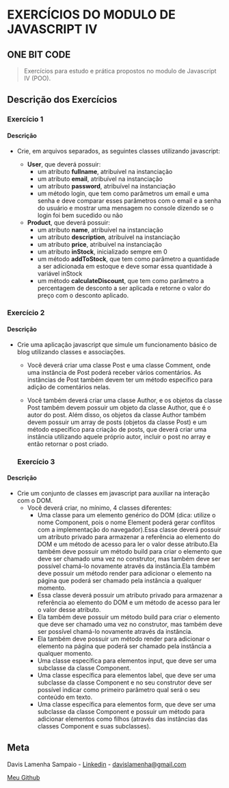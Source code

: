 # EXERCÍCIOS DO MODULO DE JAVASCRIPT IV

## ONE BIT CODE

> Exercícios para estudo e prática propostos no modulo de Javascript IV (POO).

## Descrição dos Exercícios

### Exercício 1

#### Descrição

- Crie, em arquivos separados, as seguintes classes utilizando javascript:

  - **User**, que deverá possuir:
    - um atributo **fullname**, atribuível na instanciação
    - um atributo **email**, atribuível na instanciação
    - um atributo **password**, atribuível na instanciação
    - um método login, que tem como parâmetros um email e uma senha e deve comparar esses parâmetros com o email e a senha do usuário e mostrar uma mensagem no console dizendo se o login foi bem sucedido ou não
  - **Product**, que deverá possuir:
    - um atributo **name**, atribuível na instanciação
    - um atributo **description**, atribuível na instanciação
    - um atributo **price**, atribuível na instanciação
    - um atributo **inStock**, inicializado sempre em 0
    - um método **addToStock**, que tem como parâmetro a quantidade a ser adicionada em estoque e deve somar essa quantidade à variável inStock
    - um método **calculateDiscount**, que tem como parâmetro a percentagem de desconto a ser aplicada e retorne o valor do preço com o desconto aplicado.

### Exercício 2

#### Descrição

- Crie uma aplicação javascript que simule um funcionamento básico de blog utilizando classes e associações.

  - Você deverá criar uma classe Post e uma classe Comment, onde uma instância de Post poderá receber vários comentários. As instâncias de Post também devem ter um método específico para adição de comentários nelas.

  - Você também deverá criar uma classe Author, e os objetos da classe Post também devem possuir um objeto da classe Author, que é o autor do post. Além disso, os objetos da classe Author também devem possuir um array de posts (objetos da classe Post) e um método específico para criação de posts, que deverá criar uma instância utilizando aquele próprio autor, incluir o post no array e então retornar o post criado.

  ### Exercício 3

#### Descrição

- Crie um conjunto de classes em javascript para auxiliar na interação com o DOM.
  - Você deverá criar, no mínimo, 4 classes diferentes:
    - Uma classe para um elemento genérico do DOM (dica: utilize o nome Component, pois o nome Element poderá gerar conflitos com a implementação do navegador).Essa classe deverá possuir um atributo privado para armazenar a referência ao elemento do DOM e um método de acesso para ler o valor desse atributo.Ela também deve possuir um método build para criar o elemento que deve ser chamado uma vez no construtor, mas também deve ser possível chamá-lo novamente através da instância.Ela também deve possuir um método render para adicionar o elemento na página que poderá ser chamado pela instância a qualquer momento.
    - Essa classe deverá possuir um atributo privado para armazenar a referência ao elemento do DOM e um método de acesso para ler o valor desse atributo.
    - Ela também deve possuir um método build para criar o elemento que deve ser chamado uma vez no construtor, mas também deve ser possível chamá-lo novamente através da instância.
    - Ela também deve possuir um método render para adicionar o elemento na página que poderá ser chamado pela instância a qualquer momento.
    - Uma classe específica para elementos input, que deve ser uma subclasse da classe Component.
    - Uma classe específica para elementos label, que deve ser uma subclasse da classe Component e no seu construtor deve ser possível indicar como primeiro parâmetro qual será o seu conteúdo em texto.
    - Uma classe específica para elementos form, que deve ser uma subclasse da classe Component e possuir um método para adicionar elementos como filhos (através das instâncias das classes Component e suas subclasses).

## Meta

Davis Lamenha Sampaio - [Linkedin](https://www.linkedin.com/in/davislamenha/) - davislamenha@gmail.com

[Meu Github](https://github.com/davislamenha)
